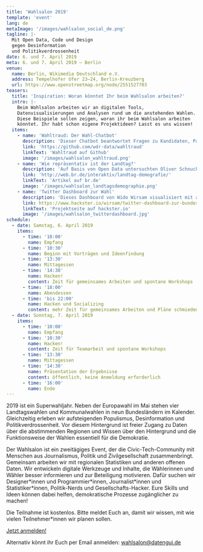```yaml
---
title: 'Wahlsalon 2019'
template: 'event'
lang: de
metaImage: '/images/wahlsalon_social_de.png'
tagline: |-
  Mit Open Data, Code und Design 
  gegen Desinformation 
  und Politikverdrossenheit
date: 6. und 7. April 2019
meta: 6. und 7. April 2019 — Berlin
venue:
  name: Berlin, Wikimedia Deutschland e.V.
  address: Tempelhofer Ufer 23–24, Berlin-Kreuzberg
  url: https://www.openstreetmap.org/node/2551527703
teasers:
  title: 'Inspiration: Woran könntet Ihr beim Wahlsalon arbeiten?'
  intro: |-
    Beim Wahlsalon arbeiten wir an digitalen Tools,
    Datenvisualisierungen und Analysen rund um die anstehenden Wahlen.
    Diese Beispiele sollen zeigen, woran ihr beim Wahlsalon arbeiten
    könntet. Ihr habt schon eigene Projektideen? Lasst es uns wissen!
  items:
    - name: 'Wahltraud: Der Wahl-Chatbot'
      description: 'Dieser Chatbot beantwortet Fragen zu Kandidaten, Parteien und Wahlprogrammen auf Basis verschiedener Datenquellen. Er wurde beim WDR entwickelt und unter MIT-Lizenz veröffentlicht.'
      link: 'https://github.com/wdr-data/wahltraud'
      linkText: 'Wahltraud auf Github'
      image: '/images/wahlsalon_wahltraud.png'
    - name: 'Wie repräsentativ ist der Landtag?'
      description: 'Auf Basis von Open Data untersuchten Oliver Schnuck und Thomas Becht vom BR, wie gut der Bayerische Landtag die Bevölkerung repräsentiert. Spoiler: Er ist kein Spiegel der Gesellschaft.'
      link: 'http://web.br.de/interaktiv/landtag-demografie/'
      linkText: 'Artikel auf br.de'
      image: '/images/wahlsalon_landtagsdemographie.png'
    - name: 'Twitter Dashboard zur Wahl'
      description: 'Dieses Dashboard von Wido Wirsam visualisiert mit analogen Zeigern die Frequenz von Tweets, die über die Parteien abgesetzt werden. Der Sourcecode steht unter MIT-Lizenz.'
      link: https://www.hackster.io/wirsam/twitter-dashboard-zur-bundestagswahl-2017-f27862
      linkText: 'Projektseite auf hackster.io'
      image: '/images/wahlsalon_twitterdashboard.jpg'
schedule:
  - date: Samstag, 6. April 2019
    items:
      - time: '10:00'
        name: Empfang
      - time: '10:30'
        name: Beginn mit Vorträgen und Ideenfindung
      - time: '13:30'
        name: Mittagessen
      - time: '14:30'
        name: Hacken!
        content: Zeit für gemeinsames Arbeiten und spontane Workshops
      - time: '18:00'
        name: Abendessen
      - time: 'bis 22:00'
        name: Hacken und Socializing
        content: mehr Zeit für gemeinsames Arbeiten und Pläne schmieden
  - date: Sonntag, 7. April 2019
    items:
      - time: '10:00'
        name: Empfang
      - time: '10:30'
        name: Hacken!
        content: Zeit für Teamarbeit und spontane Workshops
      - time: '13:30'
        name: Mittagessen
      - time: '14:30'
        name: Präsentation der Ergebnisse
        content: öffentlich, keine Anmeldung erforderlich
      - time: '16:00'
        name: Ende
---
```


2019 ist ein Superwahljahr. Neben der Europawahl im Mai stehen vier Landtagswahlen und Kommunalwahlen in neun Bundesländern im Kalender. Gleichzeitig erleben wir aufsteigenden Populismus, Desinformation und Politikverdrossenheit. Vor diesem Hintergrund ist freier Zugang zu Daten über die abstimmenden Regionen und Wissen über den Hintergrund und die Funktionsweise der Wahlen essentiell für die Demokratie.

Der Wahlsalon ist ein zweitägiges Event, der die Civic-Tech-Community mit Menschen aus Journalismus, Politik und Zivilgesellschaft zusammenbringt. Gemeinsam arbeiten wir mit regionalen Statistiken und anderen offenen Daten. Wir entwickeln digitale Werkzeuge und Inhalte, die Wählerinnen und Wähler besser informieren und zur Beteiligung motivieren. Dafür suchen wir Designer\*innen und Programmier\*innen, Journalist\*innen und Statistiker\*innen, Politik-Nerds und Gesellschafts-Hacker. Eure Skills und Ideen können dabei helfen, demokratische Prozesse zugänglicher zu machen!

Die Teilnahme ist kostenlos. Bitte meldet Euch an, damit wir wissen, mit wie vielen Teilnehmer\*innen wir planen sollen.

<a href="https://meetup.com" class="mdc-button mdc-button--outlined mdc-ripple-upgraded mdc-ripple-upgraded--foreground-activation">Jetzt anmelden!</a>

Alternativ könnt ihr Euch per Email anmelden: [wahlsalon@datengui.de](mailto:wahlsalon@datengui.de)

